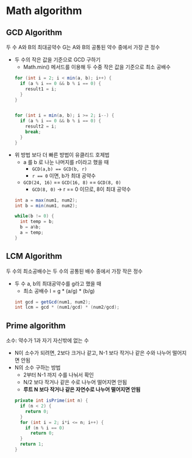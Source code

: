 # Math algorithm

## GCD Algorithm
두 수 A와 B의 최대공약수 G는 A와 B의 공통된 약수 중에서 가장 큰 정수

* 두 수의 작은 값을 기준으로 GCD 구하기
  + Math.min() 메서드를 이용해 두 수중 작은 값을 기준으로 최소 공배수
  ```java
  for (int i = 2; i < min(a, b); i++) {
    if (a % i == 0 && b % i == 0) {
      result1 = i;
    }
  }


  for (int i = min(a, b); i >= 2; i--) {
    if (a % i == 0 && b % i == 0) {
      result2 = i;
      break;
    }
  }
  ```
* 위 방법 보다 더 빠른 방법이 유클리드 호제법
  + a 를 b 로 나눈 나머지를 r이라고 했을 때
    - `GCD(a,b) == GCD(b, r)`
    - `r == 0` 이면, b가 최대 공약수
  + `GCD(24, 16)` == `GCD(16, 8)` == `GCD(8, 0)`
    - `GCD(8, 0)` -> r == 0 이므로, 8이 최대 공약수
  ```java
  int a = max(num1, num2);
  int b = min(num1, num2);

  while(b != 0) {
    int temp = b;
    b = a%b;
    a = temp;
  }
  ```

## LCM Algorithm
두 수의 최소공배수는 두 수의 공통된 배수 중에서 가장 작은 정수

* 두 수 a, b의 최대공약수를 g라고 했을 때
  + 최소 공배수 l = g * (a/g) * (b/g)
  ```java
  int gcd = getGcd(num1, num2);
  int lcm = gcd * (num1/gcd) * (num2/gcd);
  ```

## Prime algorithm
소수: 약수가 1과 자기 자신밖에 없는 수

* N이 소수가 되려면, 2보다 크거나 같고, N-1 보다 작거나 같은 수와 나누어 떨어지면 안됨
* N의 소수 구하는 방법
  + 2부터 N-1 까지 수를 나눠서 확인
  * N/2 보다 작거나 같은 수로 나누어 떨어지면 안됨
  * **루트 N 보다 작거나 같은 자연수로 나누어 떨어지면 안됨**
  ```java
  private int isPrime(int n) {
    if (n < 2) {
      return 0;
    }
    for (int i = 2; i*i <= n; i++) {
      if (n % i == 0)
        return 0;
    }
    return 1;
  }
  ```
